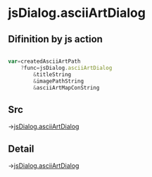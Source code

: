 # jsDialog.asciiArtDialog

## Difinition by js action

```js.js

var=createdAsciiArtPath
	?func=jsDialog.asciiArtDialog
		&titleString
		&imagePathString
		&asciiArtMapConString
```

## Src

->[jsDialog.asciiArtDialog](https://github.com/puutaro/CommandClick/blob/master/app/src/main/java/com/puutaro/commandclick/fragment_lib/terminal_fragment/js_interface/dialog/JsDialog.kt#L298)

## Detail

->[jsDialog.asciiArtDialog](https://github.com/puutaro/CommandClick/blob/master/md/developer/js_interface/details/dialog/JsDialog/asciiArtDialog.md)

